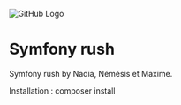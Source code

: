 ![GitHub Logo](https://cdn.worldvectorlogo.com/logos/symfony.svg)

# Symfony rush

Symfony rush by Nadia, Némésis et Maxime.

Installation :
composer install

